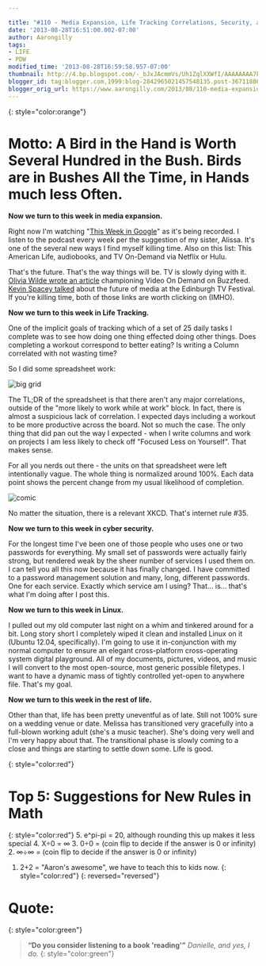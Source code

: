 ```yaml
---

title: "#110 - Media Expansion, Life Tracking Correlations, Security, and Linux"
date: '2013-08-28T16:51:00.002-07:00'
author: Aarongilly
tags:
- LIFE
- PDW
modified_time: '2013-08-28T16:59:58.957-07:00'
thumbnail: http://4.bp.blogspot.com/-_bJxJAcmmVs/Uh1ZqlXXWfI/AAAAAAAA7kY/k-tpQ-m7nFo/s72-c/Column+110+-+Correlation.PNG
blogger_id: tag:blogger.com,1999:blog-2842965021457548135.post-367118868660410633
blogger_orig_url: https://www.aarongilly.com/2013/08/110-media-expansion-life-tracking.html
---
```


{: style="color:orange"}
# Motto: A Bird in the Hand is Worth Several Hundred in the Bush. Birds are in Bushes All the Time, in Hands much less Often.


**Now we turn to this week in media expansion.**

Right now I'm watching "[This Week in Google](http://twit.tv/twig)" as it's being recorded. I listen to the podcast every week per the suggestion of my sister, Alissa. It's one of the several new ways I find myself killing time. Also on this list: This American Life, audiobooks, and TV On-Demand via Netflix or Hulu. 

That's the future. That's the way things will be. TV is slowly dying with it. [Olivia Wilde wrote an article](http://www.buzzfeed.com/oliviawilde/olivia-wilde-on-video-on-demand) championing Video On Demand on Buzzfeed. [Kevin Spacey talked](http://www.youtube.com/watch?v=P0ukYf_xvgc) about the future of media at the Edinburgh TV Festival. If you're killing time, both of those links are worth clicking on (IMHO).

**Now we turn to this week in Life Tracking.**

One of the implicit goals of tracking which of a set of 25 daily tasks I complete was to see how doing one thing effected doing other things. Does completing a workout correspond to better eating? Is writing a Column correlated with not wasting time? 

So I did some spreadsheet work:

![big grid](http://4.bp.blogspot.com/-_bJxJAcmmVs/Uh1ZqlXXWfI/AAAAAAAA7kY/k-tpQ-m7nFo/s1600/Column+110+-+Correlation.PNG)

The TL;DR of the spreadsheet is that there aren't any major correlations, outside of the "more likely to work while at work" block. In fact, there is almost a suspicious lack of correlation. I expected days including a workout to be more productive across the board. Not so much the case. The only thing that did pan out the way I expected - when I write columns and work on projects I am less likely to check off "Focused Less on Yourself". That makes sense.

For all you nerds out there - the units on that spreadsheet were left intentionally vague. The whole thing is normalized around 100%. Each data point shows the percent change from my usual likelihood of completion.

![comic](http://imgs.xkcd.com/comics/correlation.png)

No matter the situation, there is a relevant XKCD. That's internet rule #35.

**Now we turn to this week in cyber security.**

For the longest time I've been one of those people who uses one or two passwords for everything. My small set of passwords were actually fairly strong, but rendered weak by the sheer number of services I used them on. I can tell you all this now because it has finally changed. I have committed to a password management solution and many, long, different passwords. One for each service. Exactly which service am I using? That... is... that's what I'm doing after I post this.

**Now we turn to this week in Linux.**

I pulled out my old computer last night on a whim and tinkered around for a bit. Long story short I completely wiped it clean and installed Linux on it (Ubuntu 12.04, specifically). I'm going to use it in-conjunction with my normal computer to ensure an elegant cross-platform cross-operating system digital playground. All of my documents, pictures, videos, and music I will convert to the most open-source, most generic possible filetypes. I want to have a dynamic mass of tightly controlled yet-open to anywhere file. That's my goal.

**Now we turn to this week in the rest of life.**

Other than that, life has been pretty uneventful as of late. Still not 100% sure on a wedding venue or date. Melissa has transitioned very gracefully into a full-blown working adult (she's a music teacher). She's doing very well and I'm very happy about that. The transitional phase is slowly coming to a close and things are starting to settle down some. Life is good.

{: style="color:red"}
# Top 5: Suggestions for New Rules in Math
{: style="color:red"}
5. e^pi-pi = 20, although rounding this up makes it less special 
4. X÷0 = ∞
3. 0÷0 = (coin flip to decide if the answer is 0 or infinity)
2. ∞÷∞ = (coin flip to decide if the answer is 0 or infinity)
1. 2+2 = "Aaron's awesome", we have to teach this to kids now.
{: style="color:red"}
{: reversed="reversed"}

# Quote:
{: style="color:green"}
> **“Do you consider listening to a book 'reading'”**
<cite>Danielle, and yes, I do.</cite>
{: style="color:green"}